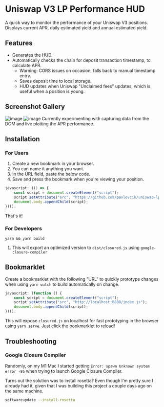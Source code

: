 # Uniswap V3 LP Performance HUD

A quick way to monitor the performance of your Uniswap V3 positions. Displays current APR, daily estimated yield and annual estimated yield.

## Features

-   Generates the HUD.
-   Automatically checks the chain for deposit transaction timestamp, to calculate APR.
    -   Warning: CORS issues on occasion, falls back to manual timestamp entry.
    -   Saves deposit time to local storage.
    -   HUD updates when Uniswap "Unclaimed fees" updates, which is useful when a position is young.

## Screenshot Gallery

![image](https://user-images.githubusercontent.com/4975670/152696785-2efd1fa6-6b20-4295-9dd6-60c6ad82cd4a.png)
![image](https://user-images.githubusercontent.com/4975670/178243981-df728b5e-3f24-46b9-8552-a2ad0a763968.png)
Currently experimenting with capturing data from the DOM and live plotting the APR performance.

## Installation

### For Users

1. Create a new bookmark in your browser.
2. You can name it anything you want.
3. In the URL field, paste the below code.
4. Save and press the bookmark when you're viewing your position.

```javascript
javascript: (() => {
	const script = document.createElement("script");
	script.setAttribute("src", "https://github.com/pavlovcik/uniswap-lp-apr/releases/download/latest/index.js");
	document.body.appendChild(script);
})();
```

That's it!

### For Developers

```shell
yarn && yarn build
```

1. This will export an optimized version to `dist/closured.js` using `google-closure-compiler`

## Bookmarklet

Create a bookmarklet with the following "URL" to quickly prototype changes when using `yarn watch` to build automatically on change.

```javascript
javascript: (function () {
	const script = document.createElement("script");
	script.setAttribute("src", "http://localhost:8888/index.js");
	document.body.appendChild(script);
})();
```

This will expose `closured.js` on localhost for fast prototyping in the browser using `yarn serve`. Just click the bookmarklet to reload!

## Troubleshooting

### Google Closure Compiler

Randomly, on my M1 Mac I started getting `Error: spawn Unknown system error -86` when trying to launch Google Closure Compiler.

Turns out the solution was to install rosetta? Even though I'm pretty sure I already had it, given that I was building this project a couple days ago on the same machine.

```bash
softwareupdate --install-rosetta
```
